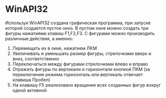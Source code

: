 # WinAPI32
Используя WinAPI32 создана графическая программа, при запуске которой создается пустое окно. В пустом окне можно создать три фигуры нажатиями клавиш F1,F2,F3. С фигурами можно производить различные действия, а именно:
1. Перемещать их в окне, нажатием ЛКМ
2. Увеличивать и уменьшать размер фигуры, стрелочками вверх и вниз, соответственно
3. Переключаться между фигурами стрелочками влево и вправо
4. Отражать фигуры по вертикали и горизонтали кнопкой ПКМ (за переключение режима горизонталь или вертикаль отвечает клавиша Пробел)
5. На клавишу F5 реализовано вращение всех созданных фигур вокруг одной активной
